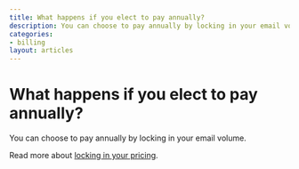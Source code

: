 ```yaml
---
title: What happens if you elect to pay annually?
description: You can choose to pay annually by locking in your email volume.
categories:
- billing
layout: articles
---
```


# What happens if you elect to pay annually?

You can choose to pay annually by locking in your email volume.

Read more about [locking in your pricing]({{site.data.links.reserved-pricing}}).